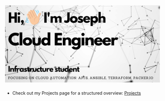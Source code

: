 <h1 align="center">
 <img src="https://github.com/JosephEnd/josephend/blob/7995bef2abc8362399457a352a254bab9d2195ce/josephend.png" />
</h1>
           
- Check out my Projects page for a structured overview: [Projects](https://github.com/JosephEnd?tab=projects&q=is:open%20sort:name-asc)

<!--
- 👯 I’m looking to collaborate on ...
- 🤔 I’m looking for help with ...
- 💬 Ask me about ...
- 📫 How to reach me: ...
- 😄 Pronouns: ...
- ⚡ Fun fact: ...
-->

